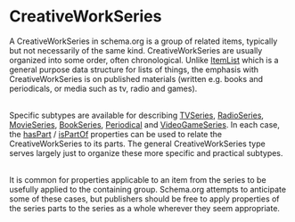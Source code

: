 # CreativeWorkSeries

A CreativeWorkSeries in schema.org is a group of related items, typically but not necessarily of the same kind. CreativeWorkSeries are usually organized into some order, often chronological. Unlike <a class="localLink" href="http://schema.org/ItemList">ItemList</a> which is a general purpose data structure for lists of things, the emphasis with CreativeWorkSeries is on published materials (written e.g. books and periodicals, or media such as tv, radio and games).<br/><br/>

Specific subtypes are available for describing <a class="localLink" href="http://schema.org/TVSeries">TVSeries</a>, <a class="localLink" href="http://schema.org/RadioSeries">RadioSeries</a>, <a class="localLink" href="http://schema.org/MovieSeries">MovieSeries</a>, <a class="localLink" href="http://schema.org/BookSeries">BookSeries</a>, <a class="localLink" href="http://schema.org/Periodical">Periodical</a> and <a class="localLink" href="http://schema.org/VideoGameSeries">VideoGameSeries</a>. In each case, the <a class="localLink" href="http://schema.org/hasPart">hasPart</a> / <a class="localLink" href="http://schema.org/isPartOf">isPartOf</a> properties can be used to relate the CreativeWorkSeries to its parts. The general CreativeWorkSeries type serves largely just to organize these more specific and practical subtypes.<br/><br/>

It is common for properties applicable to an item from the series to be usefully applied to the containing group. Schema.org attempts to anticipate some of these cases, but publishers should be free to apply properties of the series parts to the series as a whole wherever they seem appropriate.
